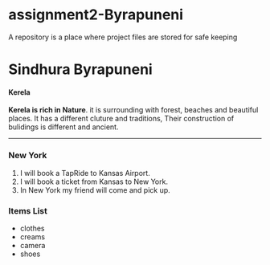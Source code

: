 # assignment2-Byrapuneni
A repository is a place where project files are stored for safe keeping
# Sindhura Byrapuneni
#### Kerela
**Kerela is rich in Nature**. it is surrounding with forest, beaches and beautiful places. It  has a different cluture and traditions, Their construction of bulidings is different and ancient.

*****
### New York
1. I will book a TapRide to Kansas Airport.
2. I will book a ticket from Kansas to New York.
3. In New York my friend will come and pick up.

### Items List
* clothes
* creams
* camera
* shoes


